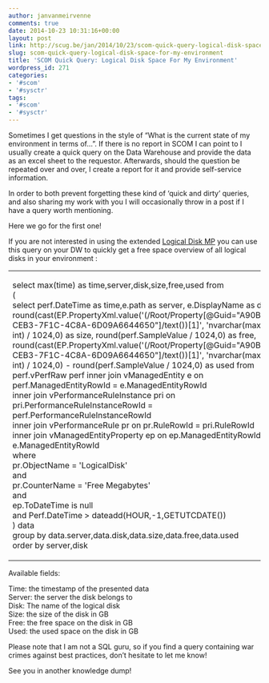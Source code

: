 ```yaml
---
author: janvanmeirvenne
comments: true
date: 2014-10-23 10:31:16+00:00
layout: post
link: http://scug.be/jan/2014/10/23/scom-quick-query-logical-disk-space-for-my-environment/
slug: scom-quick-query-logical-disk-space-for-my-environment
title: 'SCOM Quick Query: Logical Disk Space For My Environment'
wordpress_id: 271
categories:
- '#scom'
- '#sysctr'
tags:
- '#scom'
- '#sysctr'
---
```


 

Sometimes I get questions in the style of “What is the current state of my environment in terms of…”. If there is no report in SCOM I can point to I usually create a quick query on the Data Warehouse and provide the data as an excel sheet to the requestor. Afterwards, should the question be repeated over and over, I create a report for it and provide self-service information.

 

In order to both prevent forgetting these kind of ‘quick and dirty’ queries, and also sharing my work with you I will occasionally throw in a post if I have a query worth mentioning.

 

Here we go for the first one!

 

If you are not interested in using the extended [Logical Disk MP](http://www.systemcentercentral.com/logical-disk-extension-management-pack/) you can use this query on your DW to quickly get a free space overview of all logical disks in your environment :

 <table cellpadding="2" width="400" border="0" cellspacing="0" ><tbody >     <tr >       
<td width="400" valign="top" >         

select max(time) as time,server,disk,size,free,used from              
(              
select perf.DateTime as time,e.path as server, e.DisplayName as disk, round(cast(EP.PropertyXml.value('(/Root/Property[@Guid="A90BE2DA-CEB3-7F1C-4C8A-6D09A6644650"]/text())[1]', 'nvarchar(max)') as int) / 1024,0) as size, round(perf.SampleValue / 1024,0) as free, round(cast(EP.PropertyXml.value('(/Root/Property[@Guid="A90BE2DA-CEB3-7F1C-4C8A-6D09A6644650"]/text())[1]', 'nvarchar(max)') as int) / 1024,0) - round(perf.SampleValue / 1024,0) as used from perf.vPerfRaw perf inner join vManagedEntity e on perf.ManagedEntityRowId = e.ManagedEntityRowId              
inner join vPerformanceRuleInstance pri on pri.PerformanceRuleInstanceRowId = perf.PerformanceRuleInstanceRowId              
inner join vPerformanceRule pr on pr.RuleRowId = pri.RuleRowId              
inner join vManagedEntityProperty ep on ep.ManagedEntityRowId = e.ManagedEntityRowId              
where              
pr.ObjectName = 'LogicalDisk'              
and              
pr.CounterName = 'Free Megabytes'              
and              
ep.ToDateTime is null              
and Perf.DateTime > dateadd(HOUR,-1,GETUTCDATE())              
) data              
group by data.server,data.disk,data.size,data.free,data.used              
order by server,disk              


      
</td>     </tr>   </tbody></table>  

 

Available fields:

 

Time: the timestamp of the presented data     
Server: the server the disk belongs to      
Disk: The name of the logical disk      
Size: the size of the disk in GB      
Free: the free space on the disk in GB      
Used: the used space on the disk in GB

 

 

Please note that I am not a SQL guru, so if you find a query containing war crimes against best practices, don’t hesitate to let me know!

 

 

See you in another knowledge dump!   
